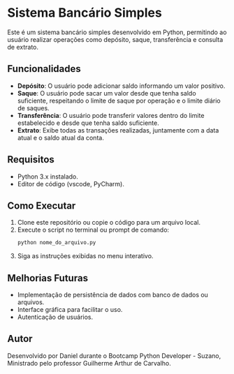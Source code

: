 # Sistema Bancário Simples

Este é um sistema bancário simples desenvolvido em Python, permitindo ao usuário realizar operações como depósito, saque, transferência e consulta de extrato.

## Funcionalidades

- **Depósito**: O usuário pode adicionar saldo informando um valor positivo.
- **Saque**: O usuário pode sacar um valor desde que tenha saldo suficiente, respeitando o limite de saque por operação e o limite diário de saques.
- **Transferência**: O usuário pode transferir valores dentro do limite estabelecido e desde que tenha saldo suficiente.
- **Extrato**: Exibe todas as transações realizadas, juntamente com a data atual e o saldo atual da conta.

## Requisitos

- Python 3.x instalado.
- Editor de código (vscode, PyCharm).

## Como Executar

1. Clone este repositório ou copie o código para um arquivo local.
2. Execute o script no terminal ou prompt de comando:
   ```bash
   python nome_do_arquivo.py
   ```
3. Siga as instruções exibidas no menu interativo.


## Melhorias Futuras

- Implementação de persistência de dados com banco de dados ou arquivos.
- Interface gráfica para facilitar o uso.
- Autenticação de usuários.

## Autor

Desenvolvido por Daniel durante o Bootcamp Python Developer - Suzano, Ministrado pelo professor Guilherme Arthur de Carvalho.


